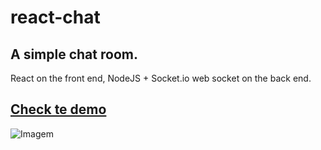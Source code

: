 # react-chat
## A simple chat room.

React on the front end, NodeJS + Socket.io web socket on the back end.

## [Check te demo](https://pe-dro-react-chat-frontend.herokuapp.com/)

![Imagem](https://i.imgur.com/83ecIaq.gif)
